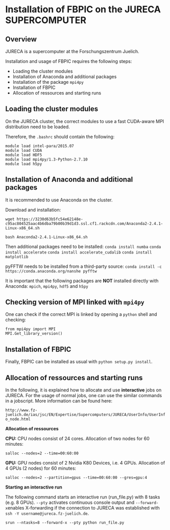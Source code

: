 Installation of FBPIC  on the JURECA SUPERCOMPUTER
=======================================

Overview
-------

JURECA is a supercomputer at the Forschungszentrum Juelich.

Installation and usage of FBPIC requires the following steps:

* Loading the cluster modules
* Installation of Anaconda and additional packages
* Installation of the package `mpi4py`
* Installation of FBPIC
* Allocation of ressources and starting runs

Loading the cluster modules
-------------------

On the JURECA cluster, the correct modules to use a fast CUDA-aware MPI distribution need to be loaded.

Therefore, the `.bashrc` should contain the following:

```
module load intel-para/2015.07
module load CUDA
module load HDF5
module load mpi4py/1.3-Python-2.7.10
module load h5py
```

Installation of Anaconda and additional packages
-------------------

It is recommended to use Anaconda on the cluster.

Download and installation:

```
wget https://3230d63b5fc54e62148e-c95ac804525aac4b6dba79b00b39d1d3.ssl.cf1.rackcdn.com/Anaconda2-2.4.1-Linux-x86_64.sh

bash Anaconda2-2.4.1-Linux-x86_64.sh
```

Then additional packages need to be installed:
`
conda install numba
`
`
conda install accelerate
`
`
conda install accelerate_cudalib
`
`
conda install matplotlib
`

pyFFTW needs to be installed from a third-party source:
`
conda install -c https://conda.anaconda.org/nanshe pyfftw
`

It is important that the following packages are **NOT** installed directly with Anaconda: `mpich`, `mpi4py`, `hdf5` and `h5py`

Checking version of MPI linked with `mpi4py`
-------------------

One can check if the correct MPI is linked by opening a `python` shell and checking:

```
from mpi4py import MPI
MPI.Get_library_version()
```

Installation of FBPIC
-------------------

Finally, FBPIC can be installed as usual with `python setup.py install`.

Allocation of ressources and starting runs
-------------------

In the following, it is explained how to allocate and use **interactive** jobs on JURECA. For the usage of normal jobs, one can use the similar commands in a jobscript. More information can be found here:

`
http://www.fz-juelich.de/ias/jsc/EN/Expertise/Supercomputers/JURECA/UserInfo/UserInfo_node.html
`

**Allocation of ressources**

**CPU:**
CPU nodes consist of 24 cores. Allocation of two nodes for 60 minutes:

`
salloc --nodes=2 --time=00:60:00
`

**GPU:**
GPU nodes consist of 2 Nvidia K80 Devices, i.e. 4 GPUs. Allocation of 4 GPUs (2 nodes) for 60 minutes:

`
salloc --nodes=2 --partition=gpus --time=00:60:00 --gres=gpu:4
`

**Starting an interactive run**

The following command starts an interactive run (run_file.py) with 8 tasks (e.g. 8 GPUs). `--pty` activates continuous console output and `--forward-x`enables X-forwarding if the connection to JURECA was established with `ssh -Y username@jureca.fz-juelich.de`.

`
srun --ntasks=8 --forward-x --pty python run_file.py
`

